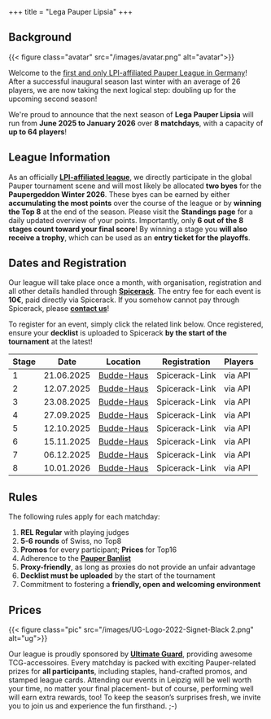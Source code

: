 +++
title = "Lega Pauper Lipsia"
+++

## Background

{{< figure class="avatar" src="/images/avatar.png" alt="avatar">}} 

Welcome to the <u>first and only LPI-affiliated Pauper League in Germany</u>! After a successful inaugural season last winter with an average of 26 players, we are now taking the next logical step: doubling up for the upcoming second season! 

We're proud to announce that the next season of **Lega Pauper Lipsia** will run from **June 2025 to January 2026** over **8 matchdays**, with a capacity of **up to 64 players**!

## League Information

As an officially **[LPI-affiliated league](https://www.legapauperitalia.it/home)**, we directly participate in the global Pauper tournament scene and will most likely be allocated **two byes** for the **Paupergeddon Winter 2026**. These byes can be earned by either **accumulating the most points** over the course of the league or by **winning the Top 8** at the end of the season. Please visit the **Standings page** for a daily updated overview of your points. Importantly, only **6 out of the 8 stages count toward your final score**! By winning a stage you **will also receive a trophy**, which can be used as an **entry ticket for the playoffs**. 

## Dates and Registration

Our league will take place once a month, with organisation, registration and all other details handled through **[Spicerack](https://www.spicerack.gg/events/discover)**. The entry fee for each event is **10€**, paid directly via Spicerack. If you somehow cannot pay through Spicerack, please **[contact us](mailto:lega.lipsia@gmail.com)**! 

To register for an event, simply click the related link below. Once registered, ensure your **decklist** is uploaded to Spicerack **by the start of the tournament** at the latest! 

Stage| Date | Location |Registration|Players 
-----|-------|----------|------------|-------
1|21.06.2025|[Budde-Haus](https://www.google.com/maps/place/Budde-Haus+%E2%80%93+Soziokulturelles+Zentrum+Leipzig-Gohlis/@51.3637126,12.373675,16z/data=!3m1!4b1!4m6!3m5!1s0x47a6f7fe5605acaf:0x22dbe3eb463a5385!8m2!3d51.3637126!4d12.373675!16s%2Fg%2F1tdvj5yq?entry=ttu&g_ep=EgoyMDI1MDQyMy4wIKXMDSoJLDEwMjExNDUzSAFQAw%3D%3D)|Spicerack-Link|via API
2|12.07.2025|[Budde-Haus](https://www.google.com/maps/place/Budde-Haus+%E2%80%93+Soziokulturelles+Zentrum+Leipzig-Gohlis/@51.3637126,12.373675,16z/data=!3m1!4b1!4m6!3m5!1s0x47a6f7fe5605acaf:0x22dbe3eb463a5385!8m2!3d51.3637126!4d12.373675!16s%2Fg%2F1tdvj5yq?entry=ttu&g_ep=EgoyMDI1MDQyMy4wIKXMDSoJLDEwMjExNDUzSAFQAw%3D%3D)|Spicerack-Link|via API
3|23.08.2025|[Budde-Haus](https://www.google.com/maps/place/Budde-Haus+%E2%80%93+Soziokulturelles+Zentrum+Leipzig-Gohlis/@51.3637126,12.373675,16z/data=!3m1!4b1!4m6!3m5!1s0x47a6f7fe5605acaf:0x22dbe3eb463a5385!8m2!3d51.3637126!4d12.373675!16s%2Fg%2F1tdvj5yq?entry=ttu&g_ep=EgoyMDI1MDQyMy4wIKXMDSoJLDEwMjExNDUzSAFQAw%3D%3D)|Spicerack-Link|via API
4|27.09.2025|[Budde-Haus](https://www.google.com/maps/place/Budde-Haus+%E2%80%93+Soziokulturelles+Zentrum+Leipzig-Gohlis/@51.3637126,12.373675,16z/data=!3m1!4b1!4m6!3m5!1s0x47a6f7fe5605acaf:0x22dbe3eb463a5385!8m2!3d51.3637126!4d12.373675!16s%2Fg%2F1tdvj5yq?entry=ttu&g_ep=EgoyMDI1MDQyMy4wIKXMDSoJLDEwMjExNDUzSAFQAw%3D%3D)|Spicerack-Link|via API
5|12.10.2025|[Budde-Haus](https://www.google.com/maps/place/Budde-Haus+%E2%80%93+Soziokulturelles+Zentrum+Leipzig-Gohlis/@51.3637126,12.373675,16z/data=!3m1!4b1!4m6!3m5!1s0x47a6f7fe5605acaf:0x22dbe3eb463a5385!8m2!3d51.3637126!4d12.373675!16s%2Fg%2F1tdvj5yq?entry=ttu&g_ep=EgoyMDI1MDQyMy4wIKXMDSoJLDEwMjExNDUzSAFQAw%3D%3D)|Spicerack-Link|via API
6|15.11.2025|[Budde-Haus](https://www.google.com/maps/place/Budde-Haus+%E2%80%93+Soziokulturelles+Zentrum+Leipzig-Gohlis/@51.3637126,12.373675,16z/data=!3m1!4b1!4m6!3m5!1s0x47a6f7fe5605acaf:0x22dbe3eb463a5385!8m2!3d51.3637126!4d12.373675!16s%2Fg%2F1tdvj5yq?entry=ttu&g_ep=EgoyMDI1MDQyMy4wIKXMDSoJLDEwMjExNDUzSAFQAw%3D%3D)|Spicerack-Link|via API
7|06.12.2025|[Budde-Haus](https://www.google.com/maps/place/Budde-Haus+%E2%80%93+Soziokulturelles+Zentrum+Leipzig-Gohlis/@51.3637126,12.373675,16z/data=!3m1!4b1!4m6!3m5!1s0x47a6f7fe5605acaf:0x22dbe3eb463a5385!8m2!3d51.3637126!4d12.373675!16s%2Fg%2F1tdvj5yq?entry=ttu&g_ep=EgoyMDI1MDQyMy4wIKXMDSoJLDEwMjExNDUzSAFQAw%3D%3D)|Spicerack-Link|via API
8|10.01.2026|[Budde-Haus](https://www.google.com/maps/place/Budde-Haus+%E2%80%93+Soziokulturelles+Zentrum+Leipzig-Gohlis/@51.3637126,12.373675,16z/data=!3m1!4b1!4m6!3m5!1s0x47a6f7fe5605acaf:0x22dbe3eb463a5385!8m2!3d51.3637126!4d12.373675!16s%2Fg%2F1tdvj5yq?entry=ttu&g_ep=EgoyMDI1MDQyMy4wIKXMDSoJLDEwMjExNDUzSAFQAw%3D%3D)|Spicerack-Link|via API

## Rules

The following rules apply for each matchday:

1. **REL Regular** with playing judges
2. **5-6 rounds** of Swiss, no Top8
3. **Promos** for every participant; **Prices** for Top16
4. Adherence to the **[Pauper Banlist](https://magic.wizards.com/en/banned-restricted-list)**
5. **Proxy-friendly**, as long as proxies do not provide an unfair advantage
6. **Decklist must be uploaded** by the start of the tournament
6. Commitment to fostering a **friendly, open and welcoming environment**

## Prices

{{< figure class="pic" src="/images/UG-Logo-2022-Signet-Black 2.png" alt="ug">}} 

Our league is proudly sponsored by **[Ultimate Guard](https://ultimateguard.com/)**,  providing awesome TCG-accessoires. Every matchday is packed with exciting Pauper-related prizes for **all participants**, including staples, hand-crafted promos, and stamped league cards. Attending our events in Leipzig will be well worth your time, no matter your final placement- but of course, performing well will earn extra rewards, too! To keep the season’s surprises fresh, we invite you to join us and experience the fun firsthand. ;-)

